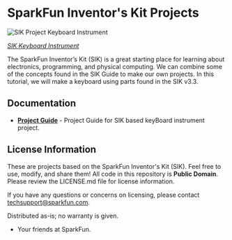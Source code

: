 SparkFun Inventor's Kit Projects
=====================================

![SIK Project Keyboard Instrument](https://cdn.sparkfun.com/assets/learn_tutorials/5/0/2/SIK_Keyboard_Instrument_Tutorial-14.jpg)

[*SIK Keyboard Instrument*](https://learn.sparkfun.com/tutorials/sik-keyboard-instrument)

The SparkFun Inventor’s Kit (SIK) is a great starting place for learning about electronics, programming, and physical computing. We can combine some of the concepts found in the SIK Guide to make our own projects. In this tutorial, we will make a keyboard using parts found in the SIK v3.3.

Documentation
--------------
* **[Project Guide](https://learn.sparkfun.com/tutorials/sik-keyboard-instrument)** - Project Guide for SIK based keyBoard instrument project.

License Information
-------------------

These are projects based on the SparkFun Inventor's Kit (SIK). Feel free to use, modify, and share them! All code in this repository is **Public Domain**. Please review the LICENSE.md file for license information. 

If you have any questions or concerns on licensing, please contact techsupport@sparkfun.com.

Distributed as-is; no warranty is given.

- Your friends at SparkFun.

_<COLLABORATION CREDIT>_

